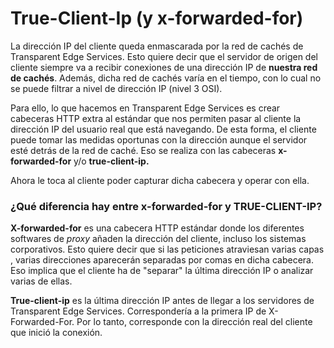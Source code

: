 # True-Client-Ip (y x-forwarded-for)

La dirección IP del cliente queda enmascarada por la red de cachés de Transparent Edge Services. Esto quiere decir que el servidor de origen del cliente siempre va a recibir conexiones de una dirección IP de **nuestra red de cachés**. Además, dicha red de cachés varía en el tiempo, con lo cual no se puede filtrar a nivel de dirección IP (nivel 3 OSI).

Para ello, lo que hacemos en Transparent Edge Services es crear cabeceras HTTP extra al estándar que nos permiten pasar al cliente la dirección IP del usuario real que está navegando. De esta forma, el cliente puede tomar las medidas oportunas con la dirección aunque el servidor esté detrás de la red de caché. Eso se realiza con las cabeceras **x-forwarded-for** y/o **true-client-ip.**

Ahora le toca al cliente poder capturar dicha cabecera y operar con ella.

### &#x20;¿Qué diferencia hay entre x-forwarded-for y TRUE-CLIENT-IP?

**X-forwarded-for** es una cabecera HTTP estándar donde los diferentes softwares de _proxy_ añaden la dirección del cliente, incluso los sistemas corporativos. Esto quiere decir que si las peticiones atraviesan varias capas , varias direcciones aparecerán separadas por comas en dicha cabecera. Eso implica que el cliente ha de "separar" la última dirección IP o analizar varias de ellas.

**True-client-ip** es la última dirección IP antes de llegar a los servidores de Transparent Edge Services. Correspondería a la primera IP de X-Forwarded-For. Por lo tanto, corresponde con la dirección real del cliente que inició la conexión.

###
